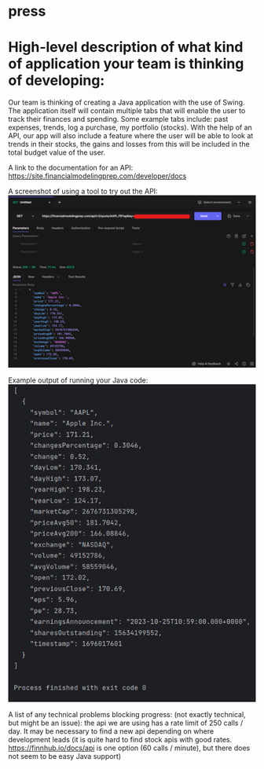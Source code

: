 # press

# High-level description of what kind of application your team is thinking of developing:
Our team is thinking of creating a Java application with the use of Swing. The application itself will contain multiple tabs that will enable the user to track their finances and spending. Some example tabs include: past expenses, trends, log a purchase, my portfolio (stocks). With the help of an API, our app will also include a feature where the user will be able to look at trends in their stocks, the gains and losses from this will be included in the total budget value of the user.  


A link to the documentation for an API:
https://site.financialmodelingprep.com/developer/docs

A screenshot of using a tool to try out the API:
![hoppscotch test api call.png](hoppscotch%20test%20api%20call.png)

Example output of running your Java code:
![api call result.png](api%20call%20result.png)

A list of any technical problems blocking progress:
(not exactly technical, but might be an issue): the api we are using has a rate limit of 250 calls / day.
It may be necessary to find a new api depending on where development leads (it is quite hard to find stock apis
with good rates. https://finnhub.io/docs/api is one option (60 calls / minute),
but there does not seem to be easy Java support)
